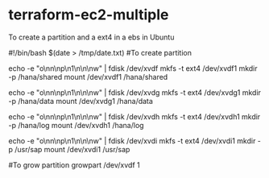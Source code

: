 # terraform-ec2-multiple

To create a partition and a ext4 in a ebs in Ubuntu

#!/bin/bash
$(date > /tmp/date.txt)
#To create partition

echo -e "o\nn\np\n1\n\n\nw" | fdisk /dev/xvdf
mkfs -t ext4 /dev/xvdf1
mkdir -p /hana/shared
mount /dev/xvdf1 /hana/shared

echo -e "o\nn\np\n1\n\n\nw" | fdisk /dev/xvdg
mkfs -t ext4 /dev/xvdg1
mkdir -p /hana/data
mount /dev/xvdg1 /hana/data

echo -e "o\nn\np\n1\n\n\nw" | fdisk /dev/xvdh
mkfs -t ext4 /dev/xvdh1
mkdir -p /hana/log
mount /dev/xvdh1 /hana/log

echo -e "o\nn\np\n1\n\n\nw" | fdisk /dev/xvdi
mkfs -t ext4 /dev/xvdi1
mkdir -p /usr/sap
mount /dev/xvdi1 /usr/sap

#To grow partition
growpart /dev/xvdf 1
